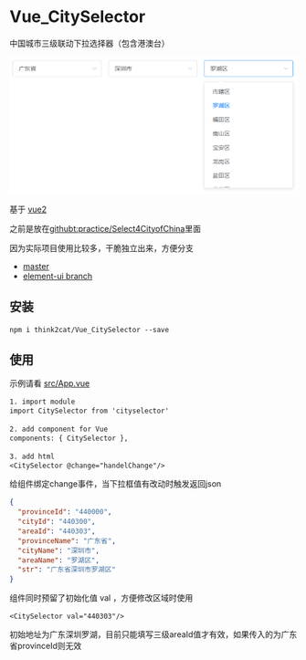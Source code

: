 # Vue_CitySelector
中国城市三级联动下拉选择器（包含港澳台）

![image](./screenshot/screenshot.png)

基于 [vue2](https://github.com/vuejs/vue)

之前是放在[githubt:practice/Select4CityofChina](https://github.com/think2cat/practice/tree/master/Select4CityofChina)里面

因为实际项目使用比较多，干脆独立出来，方便分支

* [master](https://github.com/think2cat/Vue_CitySelector/)
* [element-ui branch](https://github.com/think2cat/Vue_CitySelector/tree/element-ui)

## 安装
```
npm i think2cat/Vue_CitySelector --save
```

## 使用

示例请看 [src/App.vue](src/App.vue)

```
1. import module
import CitySelector from 'cityselector'

2. add component for Vue
components: { CitySelector },

3. add html
<CitySelector @change="handelChange"/>
```

给组件绑定change事件，当下拉框值有改动时触发返回json

```json
{
  "provinceId": "440000",
  "cityId": "440300",
  "areaId": "440303",
  "provinceName": "广东省",
  "cityName": "深圳市",
  "areaName": "罗湖区",
  "str": "广东省深圳市罗湖区"
}
```

组件同时预留了初始化值 val ，方便修改区域时使用
```
<CitySelector val="440303"/>
```
初始地址为广东深圳罗湖，目前只能填写三级areaId值才有效，如果传入的为广东省provinceId则无效
